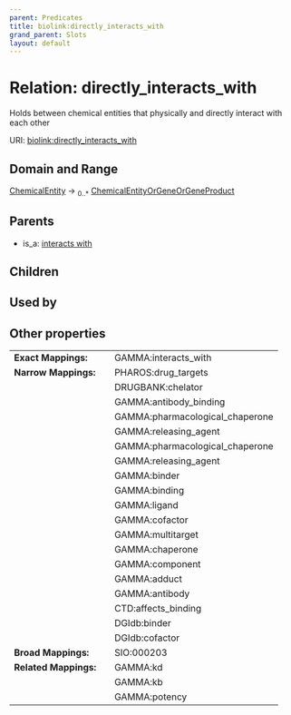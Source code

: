 ```yaml
---
parent: Predicates
title: biolink:directly_interacts_with
grand_parent: Slots
layout: default
---
```


# Relation: directly_interacts_with


Holds between chemical entities that physically and directly interact with each other

URI: [biolink:directly_interacts_with](https://w3id.org/biolink/vocab/directly_interacts_with)

## Domain and Range

[ChemicalEntity](ChemicalEntity.md) ->  <sub>0..\*</sub> [ChemicalEntityOrGeneOrGeneProduct](ChemicalEntityOrGeneOrGeneProduct.md)

## Parents

 *  is_a: [interacts with](interacts_with.md)

## Children


## Used by


## Other properties

|  |  |  |
| --- | --- | --- |
| **Exact Mappings:** | | GAMMA:interacts_with |
| **Narrow Mappings:** | | PHAROS:drug_targets |
|  | | DRUGBANK:chelator |
|  | | GAMMA:antibody_binding |
|  | | GAMMA:pharmacological_chaperone |
|  | | GAMMA:releasing_agent |
|  | | GAMMA:pharmacological_chaperone |
|  | | GAMMA:releasing_agent |
|  | | GAMMA:binder |
|  | | GAMMA:binding |
|  | | GAMMA:ligand |
|  | | GAMMA:cofactor |
|  | | GAMMA:multitarget |
|  | | GAMMA:chaperone |
|  | | GAMMA:component |
|  | | GAMMA:adduct |
|  | | GAMMA:antibody |
|  | | CTD:affects_binding |
|  | | DGIdb:binder |
|  | | DGIdb:cofactor |
| **Broad Mappings:** | | SIO:000203 |
| **Related Mappings:** | | GAMMA:kd |
|  | | GAMMA:kb |
|  | | GAMMA:potency |

